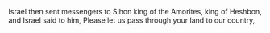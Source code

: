 Israel then sent messengers to Sihon king of the Amorites, king of Heshbon, and Israel said to him, Please let us pass through your land to our country,

